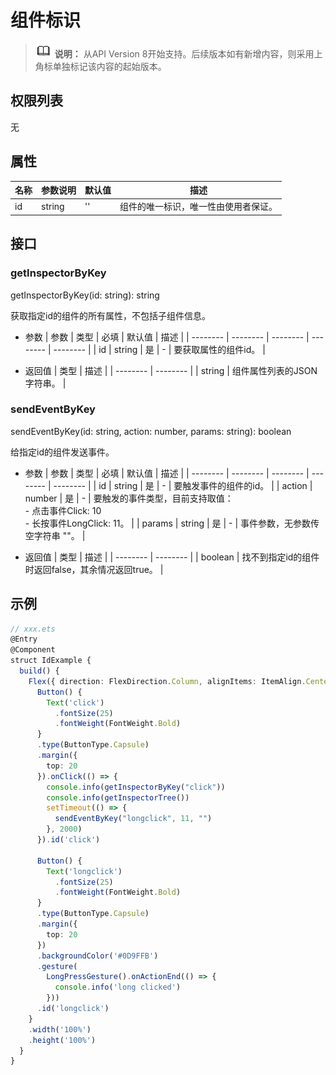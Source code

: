 # 组件标识

> ![icon-note.gif](public_sys-resources/icon-note.gif) **说明：**
> 从API Version 8开始支持。后续版本如有新增内容，则采用上角标单独标记该内容的起始版本。


## 权限列表

无


## 属性

| 名称 | 参数说明 | 默认值 | 描述 | 
| -------- | -------- | -------- | -------- |
| id | string | '' | 组件的唯一标识，唯一性由使用者保证。 | 


## 接口


### getInspectorByKey

getInspectorByKey(id: string): string

获取指定id的组件的所有属性，不包括子组件信息。

- 参数
  | 参数 | 类型 | 必填 | 默认值 | 描述 | 
  | -------- | -------- | -------- | -------- | -------- |
  | id | string | 是 | - | 要获取属性的组件id。 | 

- 返回值
  | 类型 | 描述 | 
  | -------- | -------- |
  | string | 组件属性列表的JSON字符串。 | 


### sendEventByKey

sendEventByKey(id: string, action: number, params: string): boolean

给指定id的组件发送事件。

- 参数
  | 参数 | 类型 | 必填 | 默认值 | 描述 | 
  | -------- | -------- | -------- | -------- | -------- |
  | id | string | 是 | - | 要触发事件的组件的id。 | 
  | action | number | 是 | - | 要触发的事件类型，目前支持取值：<br/>-&nbsp;点击事件Click:&nbsp;10<br/>-&nbsp;长按事件LongClick:&nbsp;11。 | 
  | params | string | 是 | - | 事件参数，无参数传空字符串&nbsp;""。 | 

- 返回值
  | 类型 | 描述 | 
  | -------- | -------- |
  | boolean | 找不到指定id的组件时返回false，其余情况返回true。 | 


## 示例

```ts
// xxx.ets
@Entry
@Component
struct IdExample {
  build() {
    Flex({ direction: FlexDirection.Column, alignItems: ItemAlign.Center, justifyContent: FlexAlign.Center }) {
      Button() {
        Text('click')
          .fontSize(25)
          .fontWeight(FontWeight.Bold)
      }
      .type(ButtonType.Capsule)
      .margin({
        top: 20
      }).onClick(() => {
        console.info(getInspectorByKey("click"))
        console.info(getInspectorTree())
        setTimeout(() => {
          sendEventByKey("longclick", 11, "")
        }, 2000)
      }).id('click')

      Button() {
        Text('longclick')
          .fontSize(25)
          .fontWeight(FontWeight.Bold)
      }
      .type(ButtonType.Capsule)
      .margin({
        top: 20
      })
      .backgroundColor('#0D9FFB')
      .gesture(
        LongPressGesture().onActionEnd(() => {
          console.info('long clicked')
        }))
      .id('longclick')
    }
    .width('100%')
    .height('100%')
  }
}
```
